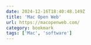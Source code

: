```yaml
---
date: 2024-12-16T18:40:48.149Z
title: 'Mac Open Web'
url: https://macopenweb.com/
category: bookmark
tags: ['Mac', 'software']
---
```

